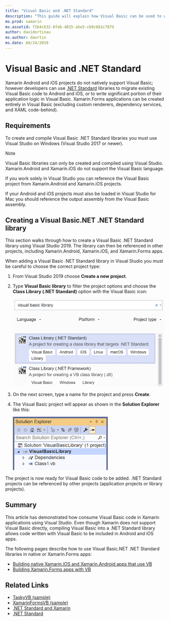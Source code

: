 ```yaml
---
title: "Visual Basic and .NET Standard"
description: "This guide will explain how Visual Basic can be used to write .NET Standard projects that can be used in solutions targeting Xamarin.iOS and Xamarin.Android."
ms.prod: xamarin
ms.assetid: f264c632-8feb-4015-a5e5-cb9c681c787d
author: davidortinau
ms.author: daortin
ms.date: 04/24/2019
---
```


# Visual Basic and .NET Standard

Xamarin Android and iOS projects do not natively support Visual Basic; however developers can use [.NET Standard](~/cross-platform/app-fundamentals/net-standard.md) libraries to migrate existing Visual Basic code to Android and iOS, or to write significant portion of their application logic in Visual Basic. Xamarin.Forms applications can be created entirely in Visual Basic (excluding custom renderers, dependency services, and XAML code-behind).

## Requirements

To create and compile Visual Basic .NET Standard libraries you must use Visual Studio on Windows (Visual Studio 2017 or newer).

> [!NOTE]
> Visual Basic libraries can only be created and compiled using Visual Studio. Xamarin.Android and Xamarin.iOS do not support the Visual Basic language.
>
> If you work solely in Visual Studio you can reference the Visual Basic project from Xamarin.Android and Xamarin.iOS projects.
>
> If your Android and iOS projects must also be loaded in Visual Studio for Mac you should reference the output assembly from the Visual Basic assembly.

## Creating a Visual Basic.NET .NET Standard library

This section walks through how to create a Visual Basic .NET Standard library using Visual Studio 2019.
The library can then be referenced in other projects, including Xamarin.Android, Xamarin.iOS, and Xamarin.Forms apps.

When adding a Visual Basic .NET Standard library in Visual Studio you must be careful to choose the correct project type:

1. From Visual Studio 2019 choose **Create a new project**.

2. Type **Visual Basic library** to filter the project options and choose the **Class Library (.NET Standard)** option with the Visual Basic icon:

    [![Filter for Visual Basic library](xamarin-forms-images/06-sml.png)](xamarin-forms-images/06.png#lightbox)

3. On the next screen, type a name for the project and press **Create**.

4. The Visual Basic project will appear as shown in the  **Solution Explorer** like this:

    [![Empty Visual Basic project](images/new-library-sml.png)](images/new-library.png#lightbox)

The project is now ready for Visual Basic code to be added. .NET Standard projects can be referenced by other projects (application projects or library projects).

## Summary

This article has demonstrated how consume Visual Basic code in Xamarin applications using Visual Studio. Even though Xamarin does not support Visual Basic directly, compiling Visual Basic into a .NET Standard library allows code written with Visual Basic to be included in Android and iOS apps.

The following pages describe how to use Visual Basic.NET .NET Standard libraries in native or Xamarin.Forms apps:

- [Building native Xamarin.iOS and Xamarin.Android apps that use VB](native-apps.md)
- [Building Xamarin.Forms apps with VB](xamarin-forms.md)

## Related Links

- [TaskyVB (sample)](https://docs.microsoft.com/samples/xamarin/mobile-samples/visualbasic-taskyvb/)
- [XamarinFormsVB (sample)](https://docs.microsoft.com/samples/xamarin/mobile-samples/visualbasic-xamarinformsvb/)
- [.NET Standard and Xamarin](~/cross-platform/app-fundamentals/net-standard.md)
- [.NET Standard](/dotnet/standard/net-standard/)
